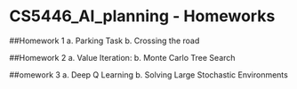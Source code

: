 # CS5446_AI_planning - Homeworks

##Homework 1
  a. Parking Task
  b. Crossing the road
  
##Homework 2
  a. Value Iteration:
  b. Monte Carlo Tree Search
  
##omework 3
  a. Deep Q Learning
  b. Solving Large Stochastic Environments
  
  
